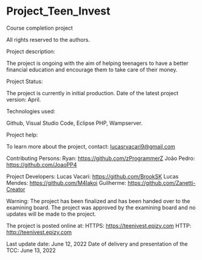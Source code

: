 # Project_Teen_Invest
Course completion project

All rights reserved to the authors.

Project description:

The project is ongoing with the aim of helping teenagers to have a better financial education and encourage them to take care of their money.

Project Status:

The project is currently in initial production.
Date of the latest project version: April.

Technologies used:

Github, Visual Studio Code, Eclipse PHP, Wampserver.

Project help:

To learn more about the project, contact: lucasrvacari9@gmail.com

Contributing Persons:
Ryan: https://github.com/zProgrammerZ
João Pedro: https://github.com/JoaoPP4


Project Developers:
Lucas Vacari: https://github.com/BrookSK
Lucas Mendes: https://github.com/M4lakoi
Guilherme: https://github.com/Zanetti-Creator


Warning: The project has been finalized and has been handed over to the examining board. The project was approved by the examining board and no updates will be made to the project.

The project is posted online at:
HTTPS: https://teenivest.epizy.com
HTTP: http://teenivest.epizy.com

Last update date: June 12, 2022
Date of delivery and presentation of the TCC: June 13, 2022
